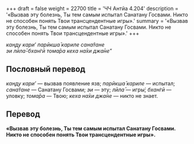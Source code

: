 +++
draft = false
weight = 22700
title = 'ЧЧ Антйа 4.204'
description = '«Вызвав эту болезнь, Ты тем самым испытал Санатану Госвами. Никто не способен понять Твои трансцендентные игры».'
summary = '«Вызвав эту болезнь, Ты тем самым испытал Санатану Госвами. Никто не способен понять Твои трансцендентные игры».'
+++

_кан̣д̣у кари’ парӣкша̄ кариле сана̄тане  
эи лӣла̄-бхан̇гӣ тома̄ра кеха на̄хи джа̄не”_

## Пословный перевод

_кан̣д̣у_ _кари’_ — вызвав появление язв; _парӣкша̄_ _кариле_ — испытал; _сана̄тане_ — Санатану Госвами; _эи_ — эту; _лӣла̄_ — игры́; _бхан̇гӣ_ — уловку; _тома̄ра_ — Твою; _кеха_ _на̄хи_ _джа̄не_ — никто не знает.

## Перевод

**«Вызвав эту болезнь, Ты тем самым испытал Санатану Госвами. Никто не способен понять Твои трансцендентные игры».**
